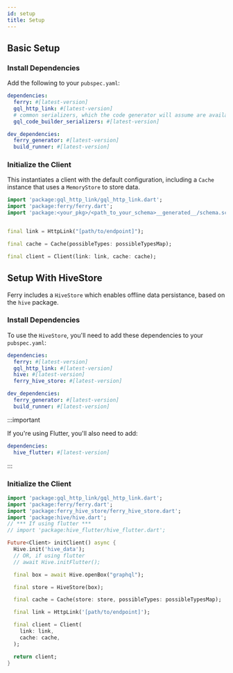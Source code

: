 ```yaml
---
id: setup
title: Setup
---
```


## Basic Setup

### Install Dependencies

Add the following to your `pubspec.yaml`:

```yaml
dependencies:
  ferry: #[latest-version]
  gql_http_link: #[latest-version]
  # common serializers, which the code generator will assume are available
  gql_code_builder_serializers: #[latest-version]

dev_dependencies:
  ferry_generator: #[latest-version]
  build_runner: #[latest-version]
```

### Initialize the Client

This instantiates a client with the default configuration, including a `Cache` instance that uses a `MemoryStore` to store data.

```dart
import 'package:gql_http_link/gql_http_link.dart';
import 'package:ferry/ferry.dart';
import 'package:<your_pkg>/<path_to_your_schema>__generated__/schema.schema.gql.dart' show possibleTypesMap;


final link = HttpLink("[path/to/endpoint]");

final cache = Cache(possibleTypes: possibleTypesMap);

final client = Client(link: link, cache: cache);
```

## Setup With HiveStore

Ferry includes a `HiveStore` which enables offline data persistance, based on the `hive` package.

### Install Dependencies

To use the `HiveStore`, you'll need to add these dependencies to your `pubspec.yaml`:

```yaml
dependencies:
  ferry: #[latest-version]
  gql_http_link: #[latest-version]
  hive: #[latest-version]
  ferry_hive_store: #[latest-version]

dev_dependencies:
  ferry_generator: #[latest-version]
  build_runner: #[latest-version]
```

:::important

If you're using Flutter, you'll also need to add:

```yaml
dependencies:
  hive_flutter: #[latest-version]
```

:::

### Initialize the Client

```dart
import 'package:gql_http_link/gql_http_link.dart';
import 'package:ferry/ferry.dart';
import 'package:ferry_hive_store/ferry_hive_store.dart';
import 'package:hive/hive.dart';
// *** If using flutter ***
// import 'package:hive_flutter/hive_flutter.dart';

Future<Client> initClient() async {
  Hive.init('hive_data');
  // OR, if using flutter
  // await Hive.initFlutter();

  final box = await Hive.openBox("graphql");

  final store = HiveStore(box);

  final cache = Cache(store: store, possibleTypes: possibleTypesMap);

  final link = HttpLink('[path/to/endpoint]');

  final client = Client(
    link: link,
    cache: cache,
  );

  return client;
}
```
